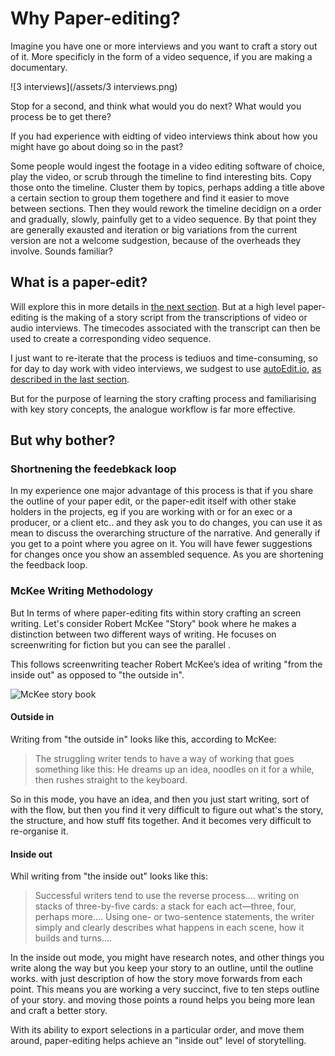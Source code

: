 # Why Paper-editing?


Imagine you have one or more interviews and you want to craft a story out of it. More specificly in the form of a video sequence, if you are making a documentary. 


<!-- TODO: use transparent background ahlpa, make it with gogole drive drawing. -->

![3 interviews](/assets/3 interviews.png)

Stop for a second, and think what would you do next? What would you process be to get there?

If you had experience with eidting of video interviews think about how you might have go about doing so in the past?


Some people would ingest the footage in a video editing software of choice, play the video, or scrub through the timeline to find interesting bits. Copy those onto the timeline. Cluster them by topics, perhaps adding a title above a certain section to group them togethere and find it easier to move between sections. Then they would rework the timeline decidign on a order and gradually, slowly, painfully get to a video sequence. By that point they are generally exausted and iteration or big variations from the current version are not a welcome sudgestion, because of the overheads they involve. Sounds familiar? 

## What is a paper-edit?
Will explore this in more details in [the next section](/paper-editing/paper-editing-overview.md). But at a high level paper-editing is the making of a story script from the transcriptions of video or audio interviews. The timecodes associated with the transcript can then be used to create a corresponding video sequence.

I just want to re-iterate that the process is tediuos and time-consuming, so for day to day work with video interviews, we sudgest to use [autoEdit.io](http://autoEdit.io), [as described in the last section](/digital-paper-editing/autoedit-2-digital-paper-editing-software.md).

But for the purpose of learning the story crafting process and familiarising with key story concepts, the analogue workflow is far more effective.


## But why bother?

### Shortnening the feedebkack loop
In my experience one major advantage of this process is that if you share the outline of your paper edit, or the paper-edit itself with other stake holders in the projects, eg if you are working with or for an exec or a producer, or a client etc.. and they ask you to do changes, you can use it as mean to discuss the overarching structure of the narrative. And generally if you get to a point where you agree on it. You will have fewer suggestions for changes once you show an assembled sequence. As you are shortening the feedback loop.

<!-- Lean applied to documentary film-making -->

### McKee Writing Methodology

But In terms of where paper-editing fits within story crafting an screen writing. Let's consider Robert McKee "Story" book where he makes a distinction between two different ways of writing. He focuses on screenwriting for fiction but you can see the parallel . 

<!-- slide 21 -->


This follows screenwriting teacher Robert McKee’s idea of writing "from the inside out" as opposed to "the outside in".

![McKee story book](https://images-na.ssl-images-amazon.com/images/I/51c1Pf0fe7L._SX331_BO1,204,203,200_.jpg)

#### Outside in 
Writing from "the outside in" looks like this, according to McKee:
<!-- SRCCON article re-writing from inside in/inside out McKee style -->

>The struggling writer tends to have a way of working that goes something like this: He dreams up an idea, noodles on it for a while, then rushes straight to the keyboard.

So in this mode, you have an idea, and then you just start writing, sort of with the flow, but then you find it very difficult to figure out what's the story, the structure, and how stuff fits together. And it becomes very difficult to re-organise it.

#### Inside out 

Whil writing from "the inside out" looks like this:

>Successful writers tend to use the reverse process…. writing on stacks of three-by-five cards: a stack for each act—three, four, perhaps more…. Using one- or two-sentence statements, the writer simply and clearly describes what happens in each scene, how it builds and turns….

In the inside out mode, you might have research notes, and other things you write along the way but you keep your story to an outline, until the outline works. with just description of how the story move forwards from each point. This means you are working a very succinct, five to ten steps outline of your story. and moving those points a round helps you being more lean and craft a better story.  

With its ability to export selections in a particular order, and move them around, paper-editing helps achieve an "inside out" level of storytelling.




